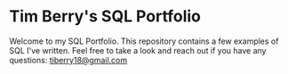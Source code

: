 # Tim Berry's SQL Portfolio

Welcome to my SQL Portfolio. This repository contains a few examples of SQL I've written. Feel free to take a look and reach out if you have any questions: tiberry18@gmail.com
